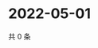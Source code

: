 # 2022-05-01

共 0 条

<!-- BEGIN WEIBO -->
<!-- 最后更新时间 Sun May 01 2022 14:19:52 GMT+0800 (China Standard Time) -->

<!-- END WEIBO -->
